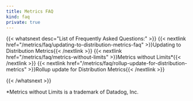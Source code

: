 ```yaml
---
title: Metrics FAQ
kind: faq
private: true
---
```


{{< whatsnext desc="List of Frequently Asked Questions:" >}}
    {{< nextlink href="/metrics/faq/updating-to-distribution-metrics-faq" >}}Updating to Distribution Metrics{{< /nextlink >}}
    {{< nextlink href="/metrics/faq/metrics-without-limits" >}}Metrics without Limits\*{{< /nextlink >}}
    {{< nextlink href="/metrics/faq/rollup-update-for-distribution-metrics" >}}Rollup update for Distribution Metrics{{< /nextlink >}}
    
{{< /whatsnext >}}

\*Metrics without Limits is a trademark of Datadog, Inc.
